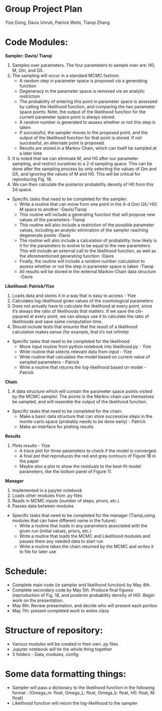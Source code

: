 # Group Project Plan
Yize Dong, Davis Unruh, Patrick Wells, Tianqi Zhang


# Code Modules:

**Sampler: Davis/ Tianqi**
1. Samples over parameters. The four parameters to sample over are: H0, M, Ωm, and Ωƛ. 
2. The sampling will occur in a standard MCMC fashion: 
    - A random step in parameter space is proposed via a generating function
    - Degeneracy in the parameter space is removed via an analytic restriction
    - The probability of entering this point in parameter space is assessed by calling the likelihood function, and comparing the two parameter space points. Note, the output of the likelihood function for the current parameter space point is always stored. 
    - A random number is generated to assess whether or not this step is taken
    - If successful, the sampler moves to the proposed point, and the output of the likelihood function for that point is stored. If not successful, an alternate point is proposed. 
    - Results are stored in a Markov Chain, which can itself be sampled at a later time
3. It is noted that we can eliminate M, and H0 after our parameter sampling, and restrict ourselves to a 2-d sampling space. This can be done after the sampling process by only selecting the values of Ωm and Ωƛ, and ignoring the values of M and H0. This will be critical for reproducing Fig. 18. 
4. We can then calculate the posterior probability density of H0 from this 2d space. 
- Specific tasks that need to be completed for the sampler:
    - Write a routine that can move from one point in the 4-d Ωm/ Ωƛ/ H0/ M space to another -Davis/Tianqi
    - This routine will include a generating function that will propose new values of the parameters -Tianqi
    - This routine will also include a restriction of the possible parameter values, including an analytic elimination of the sampler reaching degenerate points -Davis
    - The routine will also include a calculation of probability: how likely is it for the parameters to evolve to be equal to the new parameters. This will include an external call to the likelihood function, as well as the aforementioned generating function -Davis
    - Finally, the routine will include a random number calculation to assess whether or not the step in parameter space is taken -Tianqi
    - All results will be stored in the external Markov-Chain data structure -Davis



**Likelihood: Patrick/Yize**
1. Loads data and stores it in a way that is easy to access - Yize
2. Calculates log-likelihood given values of the cosmological parameters
3. Does not actually have to calculate the likelihood at every point, since it’s always the ratio of likelihoods that matters. If we save the chi-squared at every point, we can always use it to calculate the ratio of likelihoods and save some computation time.
4. Should include tests that ensures that the result of a likelihood calculation makes sense (for example, that it’s not infinite)
- Specific tasks that need to be completed for the likelihood:
    - Move input routine from python notebook into likelihood.py - Yize
    - Write routine that selects relevant data from input - Yize
    - Write routine that calculates the model based on current value of sampled parameters -  Patrick
    - Write a routine that returns the log-likelihood based on model - Patrick


**Chain**
1. A data structure which will contain the parameter space points visited by the MCMC sampler. The points in the Markov chain can themselves be sampled, and will resemble the output of the likelihood function. 
- Specific tasks that need to be completed for the chain:
    - Make a basic data structure that can store successive steps in the monte-carlo space (probably needs to be done early) - Patrick
    - Make an interface for plotting results


**Results**
1. Plots results - Yize
    - A trace plot for three parameters to check if the model is converged.
    - A final pot that reproduces the red and grey contours of Figure 18 in the paper
    - Maybe also a plot to show the residuals to the best-fit model parameters, like the bottom panel of Figure 11.


**Manager**
1. Implemented in a jupyter notebook
2. Loads other modules from .py files
3. Reads in MCMC inputs (number of steps, priors, etc.)
4. Passes data between modules 
- Specific tasks that need to be completed for the manager (Tianqi,using modules that can have different name in the future):
    - Write a routine that loads in any parameters associated with the given run (initial values, priors, etc.)
    - Write a routine that loads the MCMC and Likelihood modules and passes them any needed data to start run
    - Write a routine takes the chain returned by the MCMC and writes it to file for later use

# Schedule:
- Complete main code (ie sampler and likelihood function) by May 4th.
- Complete secondary code by May 5th. Produce final figures (reproduction of Fig. 18, and posterior probability density of H0). Begin work on the presentation.
- May 6th: Review presentation, and decide who will present each portion
- May 7th: present completed work to entire class

# Structure of repository:
- Various modules will be created in their own .py files
- Jupyter notebook will tie the whole thing together
- 3 folders - Data, modules, config



# Some data formatting things:
- Sampler will pass a dictionary to the likelihood function in the following format : {Omega_m: float, Omega_L: float, Omega_k: float, H0: float, M: float}
- Likelihood function will return the log-likelihood to the sampler
